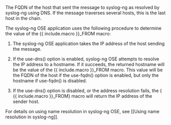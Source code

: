 The FQDN of the host that sent the message to syslog-ng
as resolved by syslog-ng using DNS. If the message traverses several
hosts, this is the last host in the chain.

The syslog-ng OSE application uses the following procedure to determine
the value of the {{ include.macro }}_FROM macro:

1. The syslog-ng OSE application takes the IP address of the host
    sending the message.

2. If the use-dns() option is enabled, syslog-ng OSE attempts to
    resolve the IP address to a hostname. If it succeeds, the returned
    hostname will be the value of the {{ include.macro }}_FROM macro. This value
    will be the FQDN of the host if the use-fqdn() option is enabled,
    but only the hostname if use-fqdn() is disabled.

3. If the use-dns() option is disabled, or the address resolution
    fails, the \{ {{ include.macro }}_FROM\} macro will return the IP address of
    the sender host.

For details on using name resolution in syslog-ng OSE, see
[[Using name resolution in syslog-ng]].
